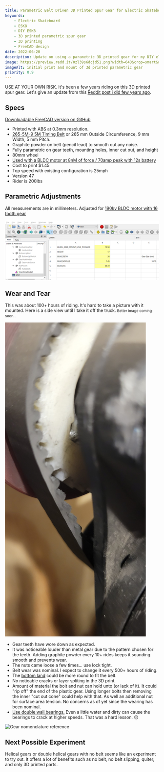 ```yaml
---
title: Parametric Belt Driven 3D Printed Spur Gear for Electric Skateboards
keywords:
    - Electric Skateboard
    - ESK8
    - DIY ESK8
    - 3D printed parametric spur gear
    - 3D printing
    - FreeCAD design
date: 2022-06-20
description: Update on using a parametric 3D printed gear for my DIY electric skateboard after 100+ hours of riding.
image: https://preview.redd.it/0zl39s6dcjd51.png?width=640&crop=smart&auto=webp&s=48567f3f2aad79c253526693e60a65888728c953
imageAlt: initial print and mount of 3d printed parametric gear
priority: 0.9
---
```


USE AT YOUR OWN RISK. It's been a few years riding on this 3D printed spur gear. Let's give an update from this [Reddit post i did few years ago](https://www.reddit.com/r/functionalprint/comments/hz8yn8/parametric_belt_driven_gear_for_diy_esk8/).


## Specs

[Downloadable FreeCAD version on GitHub](images/skateboardGearWheel/SkateboardWheelGear.FCStd)

- Printed with ABS at 0.3mm resolution. 
- [265-5M-9 5M Timing Belt](https://www.amazon.com/BESTORQ-265-5M-9-Timing-Outside-Circumference/dp/B00J9TXEQA?crid=MOIU9VWF3JOJ&keywords=265-5M-9%2B5M%2BTiming%2BBelt&qid=1655757673&sprefix=265-5m-9%2B5m%2Btiming%2Bbelt%2Caps%2C201&sr=8-1-spons&spLa=ZW5jcnlwdGVkUXVhbGlmaWVyPUExMlhRVlVONFhPTlk0JmVuY3J5cHRlZElkPUEwMTI5Mzg1MURaWUpDRUNIWFo1RyZlbmNyeXB0ZWRBZElkPUEwMjMxMzA3Mlo5RkxDN1g5WFAzSiZ3aWRnZXROYW1lPXNwX2F0ZiZhY3Rpb249Y2xpY2tSZWRpcmVjdCZkb05vdExvZ0NsaWNrPXRydWU&th=1&linkCode=ll1&tag=dctm-20&linkId=cc15402e422e37ad16e212a4e941dccb&language=en_US&ref_=as_li_ss_tl) or 265 mm Outside Circumference, 9 mm Width, 5 mm Pitch.
- Graphite powder on belt (pencil lead) to smooth out any noise.
- Fully parametric on gear teeth, mounting holes, inner cut out, and height
- 80mm wheel
- [Used with a BLDC motor at 8nM of force / 70amp peak with 12s battery](https://www.amazon.com/Flipsky-Hardened-Electric-Skateboard-Brushless/dp/B08L5WDTSZ?crid=38MPS5ZVVS608&keywords=Flipsky%2BElectric%2BSkateboard%2B6374%2B190KV%2B3250W%2BBrushless%2BBLDC%2BMotor&qid=1655749320&s=toys-and-games&sprefix=flipsky%2Belectric%2Bskateboard%2B6374%2B190kv%2B3250w%2Bbrushless%2Bbldc%2Bmotor%2Ctoys-and-games%2C106&sr=1-1-spons&spLa=ZW5jcnlwdGVkUXVhbGlmaWVyPUEyTTI1T1lHSUk4TTBEJmVuY3J5cHRlZElkPUEwNzgzOTM2M0ZOOVlWODFKWDU5MSZlbmNyeXB0ZWRBZElkPUExMDQxMDE2M0tZUTdJSU43V0tWOSZ3aWRnZXROYW1lPXNwX2F0ZiZhY3Rpb249Y2xpY2tSZWRpcmVjdCZkb05vdExvZ0NsaWNrPXRydWU&th=1&linkCode=ll1&tag=dctm-20&linkId=00aab9f6e7dde286c70b7c3585039b04&language=en_US&ref_=as_li_ss_tl)
- Cost to print $1.45
- Top speed with existing configuration is 25mph
- Version 47
- Rider is 200lbs

<script type="module" src="https://unpkg.com/@google/model-viewer/dist/model-viewer.min.js"></script>

<model-viewer style="width: 100%; min-height:300px;" alt="3D Rendering of model" src="images/skateboardGearWheel/SkateboardWheelGear-Body.gltf" ar ar-modes="webxr scene-viewer quick-look" camera-controls enable-pan>
</model-viewer>

## Parametric Adjustments

All measurements are in millimeters. Adjusted for [190kv BLDC motor with 16 tooth gear](https://www.amazon.com/Flipsky-Hardened-Electric-Skateboard-Brushless/dp/B08L5WDTSZ?crid=38MPS5ZVVS608&keywords=Flipsky%2BElectric%2BSkateboard%2B6374%2B190KV%2B3250W%2BBrushless%2BBLDC%2BMotor&qid=1655749320&s=toys-and-games&sprefix=flipsky%2Belectric%2Bskateboard%2B6374%2B190kv%2B3250w%2Bbrushless%2Bbldc%2Bmotor%2Ctoys-and-games%2C106&sr=1-1-spons&spLa=ZW5jcnlwdGVkUXVhbGlmaWVyPUEyTTI1T1lHSUk4TTBEJmVuY3J5cHRlZElkPUEwNzgzOTM2M0ZOOVlWODFKWDU5MSZlbmNyeXB0ZWRBZElkPUExMDQxMDE2M0tZUTdJSU43V0tWOSZ3aWRnZXROYW1lPXNwX2F0ZiZhY3Rpb249Y2xpY2tSZWRpcmVjdCZkb05vdExvZ0NsaWNrPXRydWU&th=1&linkCode=ll1&tag=dctm-20&linkId=00aab9f6e7dde286c70b7c3585039b04&language=en_US&ref_=as_li_ss_tl)

![Parametric variables spread sheet](images/skateboardGearWheel/wheelSizeSpreadSheet.png)

## Wear and Tear

This was about 100+ hours of riding. It's hard to take a picture with it mounted. Here is a side view until I take it off the truck. <small>Better image coming soon...</small>

![Inner Gear Side with Belt](images/skateboardGearWheel/20220620_125219.jpg)

- Gear teeth have wore down as expected.
- It was noticeable louder than metal gear due to the pattern chosen for the teeth. Adding graphite powder every 10+ rides keeps it sounding smooth and prevents wear.
- The nuts came loose a few times... use lock tight.
- Belt wear was nominal.  I expect to change it every 500+ hours of riding.
- The [bottom land](https://en.wikipedia.org/wiki/Gear) could be more round to fit the belt.
- No noticable cracks or layer spliting in the 3D print.
- Amount of material the bolt and nut can hold unto (or lack of it).  It could "rip off" the end of the plastic gear.  Using longer bolts then removing the inner "cut out cone" could help with that.  As well an additional nut for surface area tension.  No concerns as of yet since the wearing has been nominal.
- [Use double wall bearings.](https://www.amazon.com/Bearings-Skateboard-Shielded-Miniature-Skateboards/dp/B07R7PR72H?crid=NKG7B4O4BVEI&keywords=double+wall+skateboard+bearing&qid=1655758884&sprefix=double+wall+skateboard+bearing%2Caps%2C130&sr=8-4&linkCode=ll1&tag=dctm-20&linkId=2cbdc66d04d6f268439ba46e61195716&language=en_US&ref_=as_li_ss_tl) Even a little water and dirty can cause the bearings to crack at higher speeds.  That was a hard lesson. 😥

![Gear nomenclature reference](https://upload.wikimedia.org/wikipedia/commons/2/28/Gear_words.png)

## Next Possible Experiment

Helical gears or double helical gears with no belt seems like an experiment to try out.  It offers a lot of benefits such as no belt, no belt slipping, quiter, and only 3D printed parts.

</br>
